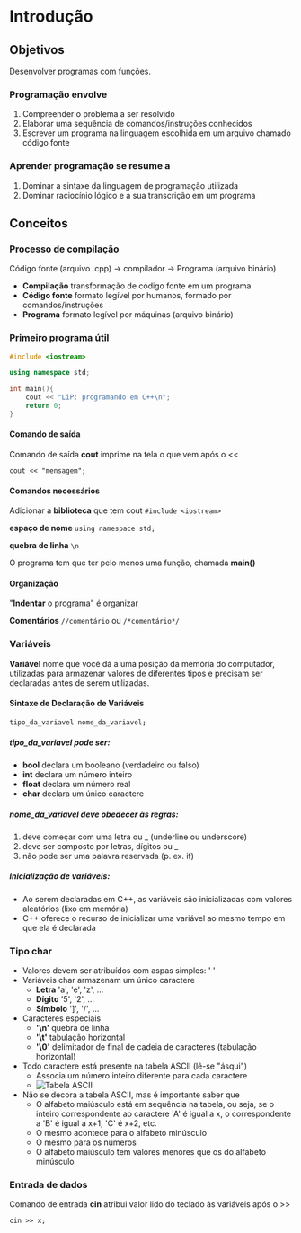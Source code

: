 # Introdução

## Objetivos

Desenvolver programas com funções.

### Programação envolve

1. Compreender o problema a ser resolvido
2. Elaborar uma sequência de comandos/instruções conhecidos
3. Escrever um programa na linguagem escolhida em um arquivo chamado código fonte

### Aprender programação se resume a

1. Dominar a sintaxe da linguagem de programação utilizada
2. Dominar raciocínio lógico e a sua transcrição em um programa

## Conceitos

### Processo de compilação

Código fonte (arquivo .cpp) -> compilador -> Programa (arquivo binário)

- __Compilação__ transformação de código fonte em um programa
- __Código fonte__ formato legível por humanos, formado por comandos/instruções
- __Programa__ formato legível por máquinas (arquivo binário)

### Primeiro programa útil

````c++
#include <iostream>

using namespace std;

int main(){
    cout << "LiP: programando em C++\n";
    return 0;
}
````

#### Comando de saída

Comando de saída __cout__ imprime na tela o que vem após o <<

`cout << "mensagem";`

#### Comandos necessários

Adicionar a __biblioteca__ que tem cout `#include <iostream>`

__espaço de nome__ `using namespace std;`

__quebra de linha__ `\n`

O programa tem que ter pelo menos uma função, chamada __main()__

#### Organização

"__Indentar__ o programa" é organizar

__Comentários__ `//comentário` ou `/*comentário*/`

### Variáveis

__Variável__ nome que você dá a uma posição da memória do computador, utilizadas para armazenar valores de diferentes tipos e precisam ser declaradas antes de serem utilizadas.

#### Sintaxe de Declaração de Variáveis

`tipo_da_variavel nome_da_variavel;`

##### tipo_da_variavel pode ser:

- __bool__ declara um booleano (verdadeiro ou falso)
- __int__ declara um número inteiro
- __float__ declara um número real
- __char__ declara um único caractere

##### nome_da_variavel deve obedecer às regras:

1. deve começar com uma letra ou _ (underline ou underscore)
2. deve ser composto por letras, dígitos ou _
3. não pode ser uma palavra reservada (p. ex. if)

##### Inicialização de variáveis:

- Ao serem declaradas em C++, as variáveis são inicializadas com valores aleatórios (lixo em memória)
- C++ oferece o recurso de inicializar uma variável ao mesmo tempo em que ela é declarada

### Tipo char

- Valores devem ser atribuídos com aspas simples: ' '
- Variáveis char armazenam um único caractere
  - __Letra__ 'a', 'e', 'z', ...
  - __Dígito__ '5', '2', ... 
  - __Símbolo__ ']', '/', ...
- Caracteres especiais
  - __'\n'__ quebra de linha
  - __'\t'__ tabulação horizontal
  - __'\0'__ delimitador de final de cadeia de caracteres (tabulação horizontal)
- Todo caractere está presente na tabela ASCII (lê-se "ásqui")
  - Associa um número inteiro diferente para cada caractere
  - ![Tabela ASCII](organizacao-dos-estudos\faculdade-de-ciencias-e-tecnologia\2021.2\linguagem-de-programacao\assets\ascii-0-127.gif)
- Não se decora a tabela ASCII, mas é importante saber que
  - O alfabeto maiúsculo está em sequência na tabela, ou seja, se o inteiro correspondente ao caractere 'A' é igual a x, o correspondente a 'B' é igual a x+1, 'C' é x+2, etc.
  - O mesmo acontece para o alfabeto minúsculo
  - O mesmo para os números
  - O alfabeto maiúsculo tem valores menores que os do alfabeto minúsculo

### Entrada de dados

Comando de entrada __cin__ atribui valor lido do teclado às variáveis após o >>

`cin >> x;`

